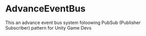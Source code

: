 # AdvanceEventBus
This an advance event bus system foloowing PubSub (Publisher Subscriber) pattern for Unity Game Devs
